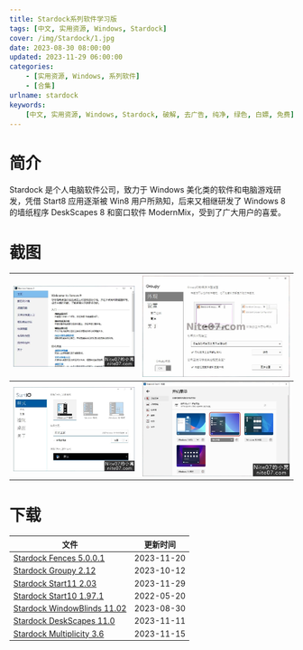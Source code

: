 ```yaml
---
title: Stardock系列软件学习版
tags: [中文, 实用资源, Windows, Stardock]
cover: /img/Stardock/1.jpg
date: 2023-08-30 08:00:00
updated: 2023-11-29 06:00:00
categories:
    - [实用资源, Windows, 系列软件]
    - [合集]
urlname: stardock
keywords:
    [中文, 实用资源, Windows, Stardock, 破解, 去广告, 纯净, 绿色, 白嫖, 免费]
---
```


# 简介

Stardock 是个人电脑软件公司，致力于 Windows 美化类的软件和电脑游戏研发，凭借 Start8 应用逐渐被 Win8 用户所熟知，后来又相继研发了 Windows 8 的墙纸程序 DeskScapes 8 和窗口软件 ModernMix，受到了广大用户的喜爱。

# 截图

| ![](/img/Stardock/2.jpg) | ![](/img/Stardock/3.jpg) |
| ------------------------ | ------------------------ |
| ![](/img/Stardock/4.jpg) | ![](/img/Stardock/5.jpg) |

# 下载

| 文件                                                                                          | 更新时间   |
| --------------------------------------------------------------------------------------------- | ---------- |
| [Stardock Fences 5.0.0.1](/download/index.html?f=Stardock-Fences-5.0.0.1.zip)                 | 2023-11-20 |
| [Stardock Groupy 2.12](/download/index.html?f=Stardock-Groupy-2.12.zip)                       | 2023-10-12 |
| [Stardock Start11 2.03](/download/index.html?f=Stardock-Start11-v2.03.zip)                    | 2023-11-29 |
| [Stardock Start10 1.97.1](/download/index.html?f=Stardock-Start10_1.97.1.7z)                  | 2022-05-20 |
| [Stardock WindowBlinds 11.02](/download/index.html?f=Stardock-WindowBlinds-11.02.zip)         | 2023-08-30 |
| [Stardock DeskScapes 11.0](/download/index.html?f=Stardock-DeskScapes-11.0.zip)               | 2023-11-11 |
| [Stardock Multiplicity 3.6](/download/index.html?f=Stardock-Multiplicity-3.6-Build-00105.zip) | 2023-11-15 |
